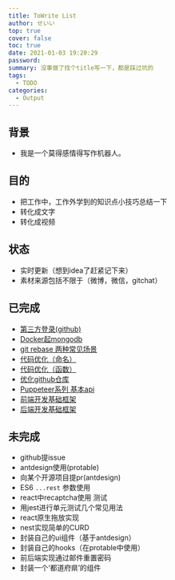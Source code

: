```yaml
---
title: ToWrite List
author: せいい
top: true
cover: false
toc: true
date: 2021-01-03 19:20:29
password:
summary: 没事做了找个title写一下，都是踩过坑的
tags:
  - TODO
categories:
  - Output
---
```


## 背景
* 我是一个莫得感情得写作机器人。

## 目的
* 把工作中，工作外学到的知识点小技巧总结一下
* 转化成文字
* 转化成视频

## 状态
* 实时更新（想到idea了赶紧记下来）
* 素材来源包括不限于（微博，微信，gitchat）

## 已完成
* [第三方登录(github)](../login-with-github/)
* [Docker起mongodb](../start-mongodb-with-docker/)
* [git rebase 两种常见场景](../two-scenarios-with-git-rebase/)
* [代码优化（命名）](../code-optimization-1/)
* [代码优化（函数）](../code-optimization-2/)
* [优化github仓库](../clean-your-repo/)
* [Puppeteer系列 基本api](./test-with-puppeteer-1/)
* [前端开发基础框架](./Configure-Development-Environment-Frontend)
* [后端开发基础框架](./configure-development-environment-backend/)

## 未完成
* github提issue
* antdesign使用(protable)
* 向某个开源项目提pr(antdesign)
* ES6 `...rest` 参数使用
* react中recaptcha使用 测试
* 用jest进行单元测试几个常见用法
* react原生拖放实现
* nest实现简单的CURD
* 封装自己的ui组件（基于antdesign）
* 封装自己的hooks（在protable中使用）
* 前后端实现通过邮件重置密码
* 封装一个‘都道府県’的组件
